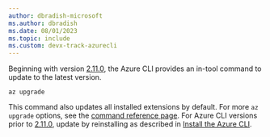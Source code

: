 ```yaml
---
author: dbradish-microsoft
ms.author: dbradish
ms.date: 08/01/2023
ms.topic: include
ms.custom: devx-track-azurecli
---
```

Beginning with version [2.11.0](/cli/azure/release-notes-azure-cli#august-25-2020), the Azure CLI provides an in-tool command to update to the latest version.

```azurecli
az upgrade
```

This command also updates all installed extensions by default. For more `az upgrade` options, see the [command reference page](/cli/azure/reference-index#az_upgrade).  For Azure CLI versions prior to [2.11.0](/cli/azure/release-notes-azure-cli#august-25-2020), update by reinstalling as described in [Install the Azure CLI](../install-azure-cli.md).